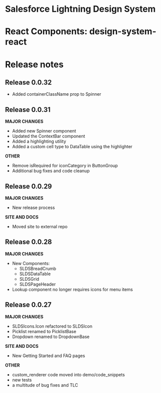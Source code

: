 # Salesforce Lightning Design System
# React Components: design-system-react
# Release notes

## Release 0.0.32
- Added containerClassName prop to Spinner

## Release 0.0.31

**MAJOR CHANGES**
- Added new Spinner component
- Updated the ContextBar component
- Added a highlighting utility
- Added a custom cell type to DataTable using the highlighter

**OTHER**
- Remove isRequired for iconCategory in ButtonGroup
- Additional bug fixes and code cleanup

## Release 0.0.29

**MAJOR CHANGES**
- New release process

**SITE AND DOCS**
- Moved site to external repo

## Release 0.0.28

**MAJOR CHANGES**
- New Components:
  - SLDSBreadCrumb
  - SLDSDataTable
  - SLDSGrid
  - SLDSPageHeader
- Lookup component no longer requires icons for menu items

## Release 0.0.27

**MAJOR CHANGES**
- SLDSIcons.Icon refactored to SLDSIcon
- Picklist renamed to PicklistBase
- Dropdown renamed to DropdownBase

**SITE AND DOCS**
- New Getting Started and FAQ pages

**OTHER**
- custom_renderer code moved into demo/code_snippets
- new tests
- a multitude of bug fixes and TLC
